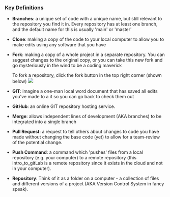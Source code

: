 ### Key Definitions
- **Branches**: a unique set of code with a unique name, but still relevant to the repository you find it in. Every repository has at least one branch, and the default name for this is usually 'main' or 'master'
- **Clone**: making a copy of the code to your local computer to allow you to make edits using any software that you have
- **Fork**: making a copy of a whole project in a separate repository. You can suggest changes to the original copy, or you can take this new fork and go mysteriously in the wind to be a coding maverick

  To fork a repository, click the fork button in the top right corner (shown below)
  ![](https://user-images.githubusercontent.com/94135223/149182752-630bb6dd-3e4d-45c5-8e06-41a4b520956f.png)


- **GIT**: imagine a one-man local word document that has saved all edits you've made to a it so you can go back to check them out
- **GitHub**: an online GIT repository hosting service.
- **Merge**: allows independent lines of development (AKA branches) to be integrated into a single branch
- **Pull Request**: a request to tell others about changes to code you have made without changing the base code (yet) to allow for a team-review of the potential change.
- **Push Command**: a command which 'pushes' files from a local repository (e.g. your computer) to a remote repository (this intro_to_gitLab is a remote repository since it exists in the cloud and not in your computer).
- **Repository**: Think of it as a folder on a computer - a collection of files and different versions of a project (AKA Version Control System in fancy speak).
